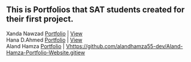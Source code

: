 ## This is Portfolios that SAT students created for their first project.

Xanda Nawzad [Portfolio](https://github.com/XandaNawzad/portfolio-xanda) | [View](https://xandanawzad.netlify.app/) </br>
Hana D.Ahmed [Portfolio](https://github.com/hanaahmed90/Portfolio_Test1) | [View](https://hanadler.netlify.app/) <br>
Aland Hamza  [Portfolio]([Portfolio]())  | [Vhttps://github.com/alandhamza55-dev/Aland-Hamza-Portfolio-Website.gitiew](https://alandhamzaportfolio.netlify.app/) <br>

